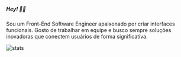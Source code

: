 <h5>Hey! 👊🏽</h5>

<p align="left"> 
Sou um Front-End Software Engineer apaixonado por criar interfaces funcionais. Gosto de trabalhar em equipe e busco sempre soluções inovadoras que conectem usuários de forma significativa.
</p>

![stats](https://github-readme-stats.vercel.app/api/top-langs/?username=LucasKinoshita&hide=html&layout=compact&theme=radical)
